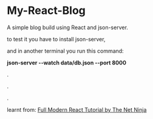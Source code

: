 # My-React-Blog
A simple blog build using React and json-server. 

to test it you have to install json-server,

and in another terminal you run this command: 

**json-server --watch data/db.json --port 8000**

.

.

.

learnt from: [Full Modern React Tutorial by The Net Ninja](https://www.youtube.com/playlist?list=PL4cUxeGkcC9gZD-Tvwfod2gaISzfRiP9d)
